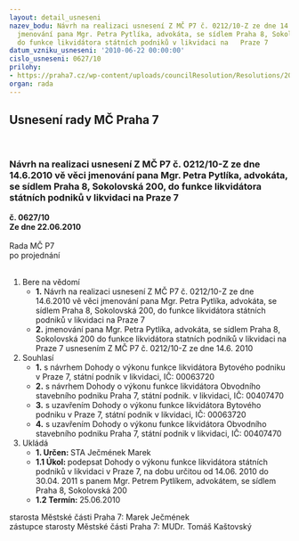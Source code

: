 ```yaml
---
layout: detail_usneseni
nazev_bodu: Návrh na realizaci usnesení Z MČ P7 č. 0212/10-Z ze dne 14.6.2010 vě věci
  jmenování pana Mgr. Petra Pytlíka, advokáta, se sídlem Praha 8, Sokolovská 200,
  do funkce likvidátora státních podniků v likvidaci na   Praze 7
datum_vzniku_usneseni: '2010-06-22 00:00:00'
cislo_usneseni: 0627/10
prilohy:
- https://praha7.cz/wp-content/uploads/councilResolution/Resolutions/20285/35-10-usn.0212.doc
organ: rada
---
```

<div id="ucUsn_pList" class="usn">
	<span><h2>Usnesení rady MČ Praha 7 </h2>
<br></span><div class="standBody">
<span><h3>Návrh na realizaci usnesení Z MČ P7 č. 0212/10-Z ze dne 14.6.2010 vě věci jmenování pana Mgr. Petra Pytlíka, advokáta, se sídlem Praha 8, Sokolovská 200, do funkce likvidátora státních podniků v likvidaci na   Praze 7</h3></span><div class="center">
		<strong>č. 0627/10</strong><br>
	</div>
<div class="center">
		<strong>Ze dne 22.06.2010</strong><br><br>
	</div>Rada MČ P7<br> po projednání<br><br><ol>
<li>Bere na vědomí<ul>
<li>
<strong>1.</strong> Návrh na realizaci usnesení Z MČ P7 č. 0212/10-Z ze dne 14.6.2010 vě věci jmenování pana Mgr. Petra Pytlíka, advokáta, se sídlem Praha 8, Sokolovská 200, do funkce likvidátora státních podniků v likvidaci na Praze 7</li>
<li>
<strong>2.</strong> jmenování pana Mgr. Petra Pytlíka, advokáta, se sídlem Praha 8, Sokolovská 200 do funkce likvidátora statních podniků v likvidaci na Praze 7 usnesením Z MČ P7 č. 0212/10-Z ze dne 14.6. 2010 </li>
</ul>
</li>
<li>Souhlasí<ul>
<li>
<strong>1.</strong> s návrhem Dohody o výkonu funkce likvidátora Bytového podniku v Praze 7, státní podnik v likvidaci, IČ: 00063720</li>
<li>
<strong>2.</strong> s návrhem Dohody o výkonu funkce likvidátora Obvodního stavebního podniku  Praha 7, státní podnik. v likvidaci, IČ: 00407470</li>
<li>
<strong>3.</strong> s uzavřením Dohody o výkonu funkce likvidátora Bytového podniku v Praze 7, státní podnik v likvidaci, IČ: 00063720</li>
<li>
<strong>4.</strong> s uzavřením Dohody o výkonu funkce likvidátora Obvodního stavebního podniku Praha 7, státní podnik v likvidaci, IČ: 00407470</li>
</ul>
</li>
<li>Ukládá<ul>
<li>
<strong>1. Určen: </strong>STA Ječmének Marek</li>
<li>
<strong>1.1 Úkol: </strong>podepsat Dohody o výkonu funkce likvidátora státních podniků v likvidaci v Praze 7, na dobu určitou od 14.06. 2010 do 30.04. 2011 s panem         Mgr. Petrem Pytlíkem, advokátem, se sídlem Praha 8, Sokolovská 200   </li>
<li>
<strong>1.2 Termín: </strong>25.06.2010</li>
</ul>
</li>
</ol>starosta Městské části Praha 7: Marek Ječmének<br>zástupce starosty Městské části Praha 7: MUDr. Tomáš Kaštovský 
</div>
</div>